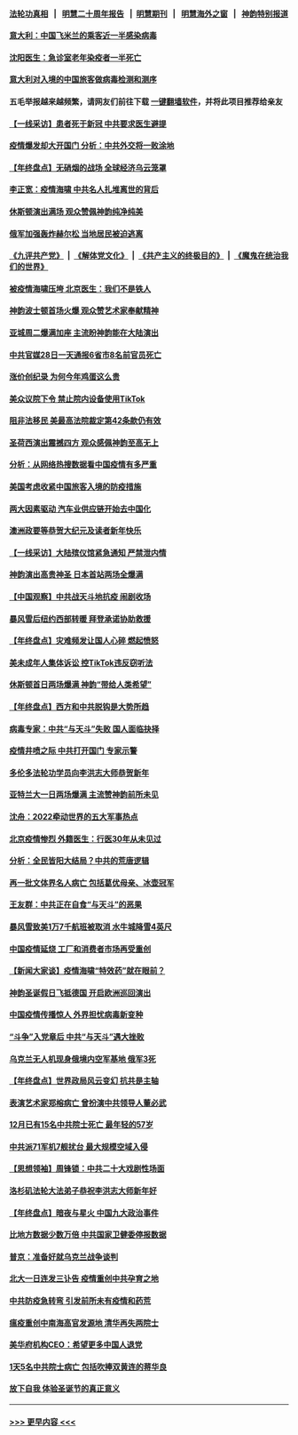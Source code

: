 #### [法轮功真相](https://github.com/gfw-breaker/truth/blob/master/README.md?t=0) &nbsp;&nbsp;|&nbsp;&nbsp; [明慧二十周年报告](https://github.com/gfw-breaker/mh-reports/blob/master/README.md?t=0) &nbsp;&nbsp;|&nbsp;&nbsp;[明慧期刊](https://github.com/gfw-breaker/mh-qikan) &nbsp;&nbsp;|&nbsp;&nbsp; [明慧海外之窗](https://github.com/gfw-breaker/mh-news/blob/master/README.md?t=0) &nbsp;&nbsp;|&nbsp;&nbsp; [神韵特别报道](https://github.com/gfw-breaker/mh-news/blob/master/shenyun.md?t=0)
#### [意大利：中国飞米兰的乘客近一半感染病毒](../pages/nf4514/n13893815.md?t=12290943) 
#### [沈阳医生：急诊室老年染疫者一半死亡](../pages/nf4514/n13893780.md?t=12290943) 
#### [意大利对入境的中国旅客做病毒检测和测序](../pages/nf4514/n13893791.md?t=12290943) 
#### 五毛举报越来越频繁，请网友们前往下载 [一键翻墙软件](https://github.com/gfw-breaker/ssr-accounts)，并将此项目推荐给亲友
#### [【一线采访】患者死于新冠 中共要求医生避提](../pages/nf4514/n13893517.md?t=12290943) 
#### [疫情爆发却大开国门 分析：中共外交将一败涂地](../pages/nf4514/n13893552.md?t=12290943) 
#### [【年终盘点】无硝烟的战场 全球经济乌云笼罩](../pages/nf4514/n13891799.md?t=12290943) 
#### [李正宽：疫情海啸 中共名人扎堆离世的背后](../pages/nf4514/n13892424.md?t=12290943) 
#### [休斯顿演出满场 观众赞佩神韵纯净纯美](../pages/nf4514/n13893723.md?t=12290943) 
#### [俄军加强轰炸赫尔松 当地居民被迫逃离](../pages/nf4514/n13893571.md?t=12290943) 
#### [《九评共产党》](https://github.com/begood0513/9ping.md/blob/master/README.md) &nbsp;|&nbsp; [《解体党文化》](../../../../jtdwh.md/blob/master/README.md)  &nbsp;|&nbsp; [《共产主义的终极目的》](../../../../gczydzjmd.md/blob/master/README.md) &nbsp;|&nbsp; [《魔鬼在统治我们的世界》](../../../../mgztzwmdsj.md/blob/master/README.md) 
#### [被疫情海啸压垮 北京医生：我们不是铁人](../pages/nf4514/n13893026.md?t=12290943) 
#### [神韵波士顿首场火爆 观众赞艺术家奉献精神](../pages/nf4514/n13893518.md?t=12290943) 
#### [亚城周二爆满加座 主流盼神韵能在大陆演出](../pages/nf4514/n13893521.md?t=12290943) 
#### [中共官媒28日一天通报6省市8名前官员死亡](../pages/nf4514/n13893204.md?t=12290943) 
#### [涨价创纪录 为何今年鸡蛋这么贵](../pages/nf4514/n13893013.md?t=12290943) 
#### [美众议院下令 禁止院内设备使用TikTok](../pages/nf4514/n13893373.md?t=12290943) 
#### [阻非法移民 美最高法院裁定第42条款仍有效](../pages/nf4514/n13893148.md?t=12290943) 
#### [圣荷西演出震撼四方 观众感佩神韵至高无上](../pages/nf4514/n13893344.md?t=12290943) 
#### [分析：从网络热搜数据看中国疫情有多严重](../pages/nf4514/n13893186.md?t=12290943) 
#### [美国考虑收紧中国旅客入境的防疫措施](../pages/nf4514/n13893193.md?t=12290943) 
#### [两大因素驱动 汽车业供应链开始去中国化](../pages/nf4514/n13893093.md?t=12290943) 
#### [澳洲政要等恭贺大纪元及读者新年快乐](../pages/nf4514/n13893104.md?t=12290943) 
#### [【一线采访】大陆殡仪馆紧急通知 严禁泄内情](../pages/nf4514/n13892639.md?t=12290943) 
#### [神韵演出高贵神圣 日本首站两场全爆满](../pages/nf4514/n13892976.md?t=12290943) 
#### [【中国观察】中共战天斗地抗疫 闹剧收场](../pages/nf4514/n13892669.md?t=12290943) 
#### [暴风雪后纽约西部转暖 拜登承诺协助救援](../pages/nf4514/n13892258.md?t=12290943) 
#### [【年终盘点】灾难频发让国人心碎 燃起愤怒](../pages/nf4514/n13887982.md?t=12290943) 
#### [美未成年人集体诉讼 控TikTok违反窃听法](../pages/nf4514/n13892505.md?t=12290943) 
#### [休斯顿首日两场爆满 神韵“带给人类希望”](../pages/nf4514/n13892711.md?t=12290943) 
#### [【年终盘点】西方和中共脱钩是大势所趋](../pages/nf4514/n13887940.md?t=12290943) 
#### [病毒专家：中共“与天斗”失败 国人面临抉择](../pages/nf4514/n13892769.md?t=12290943) 
#### [疫情井喷之际 中共打开国门 专家示警](../pages/nf4514/n13892502.md?t=12290943) 
#### [多伦多法轮功学员向李洪志大师恭贺新年](../pages/nf4514/n13892193.md?t=12290943) 
#### [亚特兰大一日两场爆满 主流赞神韵前所未见](../pages/nf4514/n13892574.md?t=12290943) 
#### [沈舟：2022牵动世界的五大军事热点](../pages/nf4514/n13892406.md?t=12290943) 
#### [北京疫情惨烈 外籍医生：行医30年从未见过](../pages/nf4514/n13892279.md?t=12290943) 
#### [分析：全民皆阳大结局？中共的荒唐逻辑](../pages/nf4514/n13891887.md?t=12290943) 
#### [再一批文体界名人病亡 包括葛优母亲、冰壶冠军](../pages/nf4514/n13892217.md?t=12290943) 
#### [王友群：中共正在自食“与天斗”的恶果](../pages/nf4514/n13892262.md?t=12290943) 
#### [暴风雪致美1万7千航班被取消 水牛城降雪4英尺](../pages/nf4514/n13892237.md?t=12290943) 
#### [中国疫情延烧 工厂和消费者市场再受重创](../pages/nf4514/n13892223.md?t=12290943) 
#### [【新闻大家谈】疫情海啸“特效药”就在眼前？](../pages/nf4514/n13892157.md?t=12290943) 
#### [神韵圣诞假日飞抵德国 开启欧洲巡回演出](../pages/nf4514/n13891951.md?t=12290943) 
#### [中国疫情传播惊人 外界担忧病毒新变种](../pages/nf4514/n13892265.md?t=12290943) 
#### [“斗争”入党章后 中共“与天斗”遇大挫败](../pages/nf4514/n13892032.md?t=12290943) 
#### [乌克兰无人机现身俄境内空军基地 俄军3死](../pages/nf4514/n13892049.md?t=12290943) 
#### [【年终盘点】世界政局风云变幻 抗共是主轴](../pages/nf4514/n13885726.md?t=12290943) 
#### [表演艺术家郑榕病亡 曾扮演中共领导人董必武](../pages/nf4514/n13892004.md?t=12290943) 
#### [12月已有15名中共院士死亡 最年轻的57岁](../pages/nf4514/n13891855.md?t=12290943) 
#### [中共派71军机7舰扰台 最大规模空域入侵](../pages/nf4514/n13891875.md?t=12290943) 
#### [【思想领袖】周锋锁：中共二十大戏剧性场面](../pages/nf4514/n13882331.md?t=12290943) 
#### [洛杉矶法轮大法弟子恭祝李洪志大师新年好](../pages/nf4514/n13891834.md?t=12290943) 
#### [【年终盘点】暗夜与星火 中国九大政治事件](../pages/nf4514/n13891171.md?t=12290943) 
#### [比地方数据少数万倍 中共国家卫健委停报数据](../pages/nf4514/n13891754.md?t=12290943) 
#### [普京：准备好就乌克兰战争谈判](../pages/nf4514/n13891803.md?t=12290943) 
#### [北大一日连发三讣告 疫情重创中共孕育之地](../pages/nf4514/n13891518.md?t=12290943) 
#### [中共防疫急转弯 引发前所未有疫情和药荒](../pages/nf4514/n13891787.md?t=12290943) 
#### [瘟疫重创中南海高官发源地 清华再失两院士](../pages/nf4514/n13891777.md?t=12290943) 
#### [美华府机构CEO：希望更多中国人退党](../pages/nf4514/n13890897.md?t=12290943) 
#### [1天5名中共院士病亡 包括吹捧双黄连的蒋华良](../pages/nf4514/n13891239.md?t=12290943) 
#### [放下自我 体验圣诞节的真正意义](../pages/nf4514/n13891748.md?t=12290943) 

----
#### [ >>> 更早内容 <<< ](../indexes/nf4514-earlier.md)
